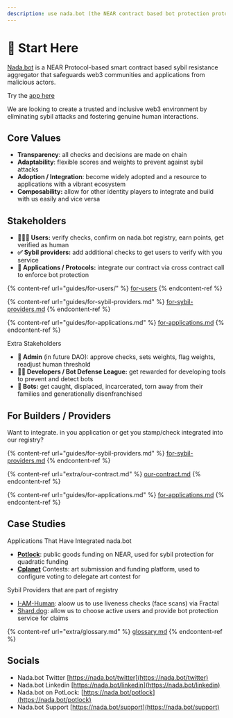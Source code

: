 ```yaml
---
description: use nada.bot (the NEAR contract based bot protection protocol
---
```


# 📍 Start Here

[Nada.bot](http://nada.bot) is a NEAR Protocol-based smart contract based sybil resistance aggregator that safeguards web3 communities and applications from malicious actors.

Try the [app here ](https://app.nada.bot)

We are looking to create a trusted and inclusive web3 environment by eliminating sybil attacks and fostering genuine human interactions.

## Core Values

* **Transparency**: all checks and decisions are made on chain
* **Adaptability**: flexible scores and weights to prevent against sybil attacks
* **Adoption / Integration**: become widely adopted and a resource to applications with a vibrant ecosystem
* **Composability:** allow for other identity players to integrate and build with us easily and vice versa

## Stakeholders

* **🙋🏽‍♂️ Users:** verify checks, confirm on nada.bot registry, earn points, get verified as human
* **✅ Sybil providers:** add additional checks to get users to verify with you service
* **📲 Applications / Protocols:** integrate our contract via cross contract call to enforce bot protection

{% content-ref url="guides/for-users/" %}
[for-users](guides/for-users/)
{% endcontent-ref %}

{% content-ref url="guides/for-sybil-providers.md" %}
[for-sybil-providers.md](guides/for-sybil-providers.md)
{% endcontent-ref %}

{% content-ref url="guides/for-applications.md" %}
[for-applications.md](guides/for-applications.md)
{% endcontent-ref %}

Extra Stakeholders

* **👔 Admin** (in future DAO): approve checks, sets weights, flag weights, readjust human threshold
* **🦹🏽 Developers / Bot Defense League:** get rewarded for developing tools to prevent and detect bots
* **🤖 Bots:** get caught, displaced, incarcerated, torn away from their families and generationally disenfranchised&#x20;



## For Builders / Providers

Want to integrate. in you application or get you stamp/check integrated into our registry?&#x20;

{% content-ref url="guides/for-sybil-providers.md" %}
[for-sybil-providers.md](guides/for-sybil-providers.md)
{% endcontent-ref %}

{% content-ref url="extra/our-contract.md" %}
[our-contract.md](extra/our-contract.md)
{% endcontent-ref %}

{% content-ref url="guides/for-applications.md" %}
[for-applications.md](guides/for-applications.md)
{% endcontent-ref %}

## Case Studies

Applications That Have Integrated nada.bot

* [**Potlock**](https://potlock.org): public goods funding on NEAR, used for sybil protection for quadratic funding
* [**Cplanet**](https://cplanet.org) Contests: art submission and funding platform, used to configure voting to delegate art contest for

Sybil Providers that are part of registry

* [I-AM-Human](https://i-am-human.app): aloow us to use liveness checks (face scans) via Fractal&#x20;
* [Shard.dog](https://shard.dog): allow us to choose active users and provide bot protection service for claims

{% content-ref url="extra/glossary.md" %}
[glossary.md](extra/glossary.md)
{% endcontent-ref %}

## Socials

* Nada.bot Twitter [https://nada.bot/twitter](https://nada.bot/twitter)
* Nada.bot Linkedin [https://nada.bot/linkedin](https://nada.bot/linkedin)
* Nada.bot on PotLock: [https://nada.bot/potlock](https://nada.bot/potlock)
* Nada.bot Support [https://nada.bot/support](https://nada.bot/support)
